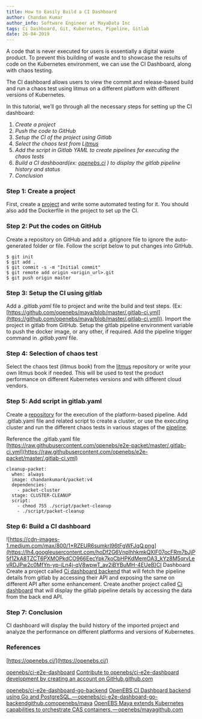 ```yaml
---
title: How to Easily Build a CI Dashboard
author: Chandan Kumar
author_info: Software Engineer at MayaData Inc
tags: Ci Dashboard, Git, Kubernetes, Pipeline, Gitlab
date: 26-04-2019
---
```


A code that is never executed for users is essentially a digital waste product. To prevent this building of waste and to showcase the results of code on the Kubernetes environment, we can use the CI Dashboard, along with chaos testing.

The CI dashboard allows users to view the commit and release-based build and run a chaos test using litmus on a different platform with different versions of Kubernetes.

In this tutorial, we’ll go through all the necessary steps for setting up the CI dashboard:

1. *Create a project*
2. *Push the code to GitHub*
3. *Setup the CI of the project using Gitlab*
4. *Select the chaos test from L*[*itmus*](https://github.com/openebs/litmus)
5. *Add the script in Gitlab YAML to create pipelines for executing the chaos tests*
6. *Build a CI dashboard(ex: *[*openebs.ci*](https://openebs.ci/)* ) to display the gitlab pipeline history and status*
7. *Conclusion*

### Step 1: Create a project

First, create a [project](https://github.com/openebs/maya) and write some automated testing for it. You should also add the Dockerfile in the project to set up the CI.

### Step 2: Put the codes on GitHub

Create a repository on GitHub and add a .gitignore file to ignore the auto-generated folder or file. Follow the script below to put changes into GitHub.

    $ git init
    $ git add .
    $ git commit -s -m "Initial commit"
    $ git remote add origin <origin_url>.git
    $ git push origin master

### Step 3: Setup the CI using gitlab

Add a *.gitlab.yaml* file to project and write the build and test steps. 
(Ex: [https://github.com/openebs/maya/blob/master/.gitlab-ci.yml](https://github.com/openebs/maya/blob/master/.gitlab-ci.yml)). Import the project in gitlab from GitHub. Setup the gitlab pipeline environment variable to push the docker image, or any other, if required. Add the pipeline trigger command in *.gitlab.yaml* file.

### Step 4: Selection of chaos test

Select the chaos test (litmus book) from the [litmus](https://github.com/openebs/litmus) repository or write your own litmus book if needed. This will be used to test the product performance on different Kubernetes versions and with different cloud vendors.

### Step 5: Add script in gitlab.yaml

Create a [repository](https://github.com/openebs/e2e-packet) for the execution of the platform-based pipeline. Add .gitlab.yaml file and related script to create a cluster, or use the executing cluster and run the different chaos tests in various stages of the [pipeline](https://gitlab.openebs.ci/openebs/e2e-packet/pipelines).

Reference the .gitlab.yaml file
[https://raw.githubusercontent.com/openebs/e2e-packet/master/.gitlab-ci.yml](https://raw.githubusercontent.com/openebs/e2e-packet/master/.gitlab-ci.yml)

    cleanup-packet:
      when: always
      image: chandankumar4/packet:v4
      dependencies:
        - packet-cluster
      stage: CLUSTER-CLEANUP
      script: 
        - chmod 755 ./script/packet-cleanup
        - ./script/packet-cleanup
    

### Step 6: Build a CI dashboard
![https://cdn-images-1.medium.com/max/800/1*RZEUR6sumkrI96tFgWFJqQ.png](https://lh4.googleusercontent.com/hoDf2G6VnpIhhkmkQXlF07ocFRm7bJjP5f1ZkA8TZCT6PXMOPkdCO966EecYpk7koCbHPKdMemOA3_kYz8M5qrvLevRDJPw2c0MfYn-yp-iLn4j-qV8wpwT_av2iBYBuMH-4EUeB)CI Dashboard
Create a project called [Ci dashboard backend](https://github.com/openebs/ci-e2e-dashboard-go-backend) that will fetch the pipeline details from gitlab by accessing their API and exposing the same on different API after some enhancement. Create another project called [Ci dashboard](http://github.com/openebs/ci-e2e-dashboard) that will display the gitlab pipeline details by accessing the data from the back end API.

### Step 7: Conclusion

CI dashboard will display the build history of the imported project and analyze the performance on different platforms and versions of Kubernetes.

### References

[https://openebs.ci/](https://openebs.ci/)

[openebs/ci-e2e-dashboard](https://github.com/openebs/ci-e2e-dashboard)
[Contribute to openebs/ci-e2e-dashboard development by creating an account on GitHub.github.com](https://github.com/openebs/ci-e2e-dashboard)

[openebs/ci-e2e-dashboard-go-backend](https://github.com/openebs/ci-e2e-dashboard-go-backend)
[OpenEBS CI Dashboard backend using Go and PostgreSQL. — openebs/ci-e2e-dashboard-go-backendgithub.com](https://github.com/openebs/ci-e2e-dashboard-go-backend)[openebs/maya](https://github.com/openebs/maya)
[OpenEBS Maya extends Kubernetes capabilities to orchestrate CAS containers. — openebs/mayagithub.com](https://github.com/openebs/maya)
